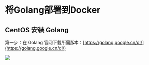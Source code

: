 # 将Golang部署到Docker 
## CentOS 安装 Golang 
第一步：在 Golang 官网下载所需版本：[https://golang.google.cn/dl/](https://golang.google.cn/dl/)

![](https://cdn.jsdelivr.net/gh/WeiXinao/imgBed2@main/img/202404111525758.png)
